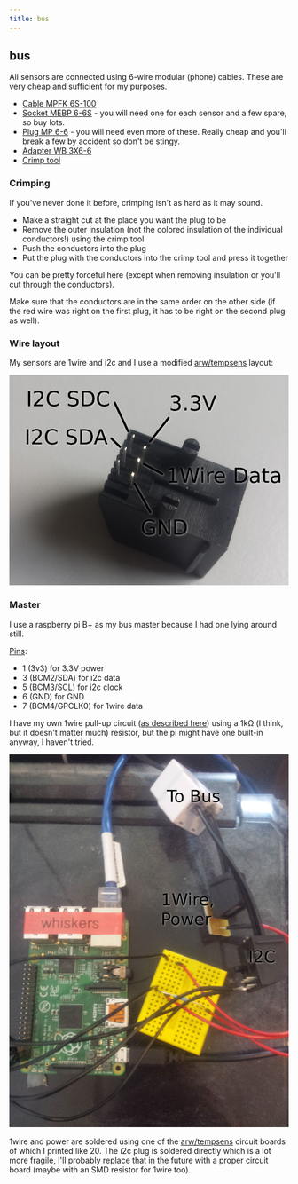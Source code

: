 ```yaml
---
title: bus
---
```


## bus

All sensors are connected using 6-wire modular (phone) cables. These are very cheap and sufficient for my purposes.

- [Cable MPFK 6S-100](https://www.reichelt.de/Modular-Fernmeldeleitung/MPFK-6S-100/3/index.html?ACTION=3&LA=446&ARTICLE=12732&GROUPID=5033&artnr=MPFK+6S-100)
- [Socket MEBP 6-6S](https://www.reichelt.de/Modular-Stecker-Einbaubuchsen-Adapter-/MEBP-6-6S/3/index.html?ACTION=3&LA=446&ARTICLE=11370&GROUPID=7306&artnr=MEBP+6-6S) - you will need one for each sensor and a few spare, so buy lots.
- [Plug MP 6-6](https://www.reichelt.de/Modular-Stecker-Einbaubuchsen-Adapter-/MP-6-6/3/index.html?ACTION=3&LA=446&ARTICLE=12707&GROUPID=7306&artnr=MP+6-6) - you will need even more of these. Really cheap and you'll break a few by accident so don't be stingy.
- [Adapter WB 3X6-6](https://www.reichelt.de/Modular-Stecker-Einbaubuchsen-Adapter-/WB-3X6-6/3/index.html?ACTION=3&LA=446&ARTICLE=33181&GROUPID=7306&artnr=WB+3X6-6)
- [Crimp tool](https://www.reichelt.de/Tester-Werkzeug/MPCZ-6-6/3/index.html?ACTION=3&LA=446&ARTICLE=12719&GROUPID=7307&artnr=MPCZ+6-6)

### Crimping

If you've never done it before, crimping isn't as hard as it may sound.
 
- Make a straight cut at the place you want the plug to be
- Remove the outer insulation (not the colored insulation of the individual conductors!) using the crimp tool
- Push the conductors into the plug
- Put the plug with the conductors into the crimp tool and press it together

You can be pretty forceful here (except when removing insulation or you'll cut through the conductors).

Make sure that the conductors are in the same order on the other side (if the red wire was right on the first plug, it has to be right on the second plug as well).

### Wire layout

My sensors are 1wire and i2c and I use a modified [arw/tempsens](https://gitlab.cs.fau.de/arw/tempsens) layout:

![wire allocation](images/wire_allocation.png)

### Master

I use a raspberry pi B+ as my bus master because I had one lying around still.

[Pins](https://pinout.xyz/):
- 1 (3v3) for 3.3V power
- 3 (BCM2/SDA) for i2c data
- 5 (BCM3/SCL) for i2c clock
- 6 (GND) for GND
- 7 (BCM4/GPCLK0) for 1wire data

I have my own 1wire pull-up circuit ([as described here](https://www.modmypi.com/blog/ds18b20-one-wire-digital-temperature-sensor-and-the-raspberry-pi)) using a 1kΩ (I think, but it doesn't matter much) resistor, but the pi might have one built-in anyway, I haven't tried.

![master](images/master.png)

1wire and power are soldered using one of the [arw/tempsens](https://gitlab.cs.fau.de/arw/tempsens) circuit boards of which I printed like 20. The i2c plug is soldered directly which is a lot more fragile, I'll probably replace that in the future with a proper circuit board (maybe with an SMD resistor for 1wire too).

